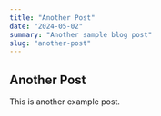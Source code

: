 ```yaml
---
title: "Another Post"
date: "2024-05-02"
summary: "Another sample blog post"
slug: "another-post"
---
```


## Another Post

This is another example post.
